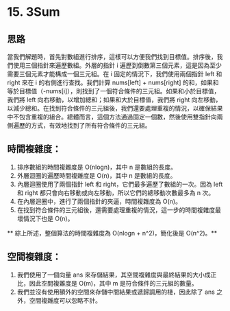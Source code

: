 # 15. 3Sum
## 思路
當我們解題時，首先對數組進行排序，這樣可以方便我們找到目標值。排序後，我們使用三個指針來遍歷數組。外層的指針 i 遍歷到倒數第三個元素，這是因為至少需要三個元素才能構成一個三元組。在 i 固定的情況下，我們使用兩個指針 left 和 right 來在 i 的右側進行查找。我們計算 nums[left] + nums[right] 的和，如果和等於目標值（-nums[i]），則找到了一個符合條件的三元組。如果和小於目標值，我們將 left 向右移動，以增加總和；如果和大於目標值，我們將 right 向左移動，以減少總和。在找到符合條件的三元組後，我們還要處理重複的情況，以確保結果中不包含重複的組合。總體而言，這個方法通過固定一個數，然後使用雙指針向兩側遍歷的方式，有效地找到了所有符合條件的三元組。
## 時間複雜度：
1. 排序數組的時間複雜度是 O(nlogn)，其中 n 是數組的長度。
2. 外層迴圈的遍歷時間複雜度是 O(n)，其中 n 是數組的長度。
3. 內層迴圈使用了兩個指針 left 和 right，它們最多遍歷了數組的一次。因為 left 和 right 都只會向右移動或向左移動，所以它們的總移動次數最多為 n 次。
4. 在內層迴圈中，進行了兩個指針的夾逼，時間複雜度為 O(n)。
5. 在找到符合條件的三元組後，還需要處理重複的情況，這一步的時間複雜度最壞情況下也是 O(n)。

** 綜上所述，整個算法的時間複雜度為 O(nlogn + n^2)，簡化後是 O(n^2)。**

## 空間複雜度：
1. 我們使用了一個向量 ans 來存儲結果，其空間複雜度與最終結果的大小成正比，因此空間複雜度是 O(m)，其中 m 是符合條件的三元組的數量。
2. 我們並沒有使用額外的空間來存儲中間結果或遞歸調用的棧，因此除了 ans 之外，空間複雜度可以忽略不計。